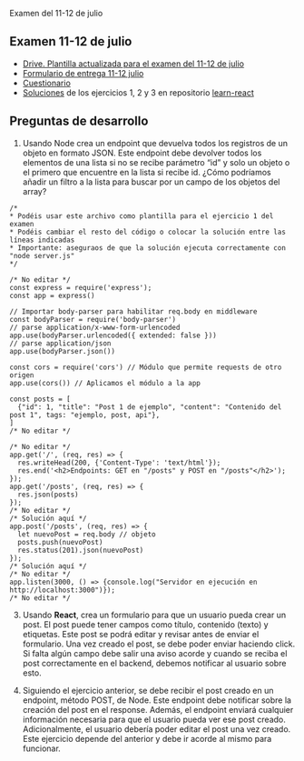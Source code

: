 Examen del 11-12 de julio

## Examen 11-12 de julio 
- [Drive. Plantilla actualizada para el examen del 11-12 de julio](https://drive.google.com/file/d/1KWQj2a43eShFcdhuUzgAcgDy9QaONH3R/view?usp=drive_link)
- [Formulario de entrega 11-12 julio](https://forms.gle/4s1u9rm44pBa3KSp6)
- [Cuestionario](https://forms.gle/JVkZFTH3kYFPBqKX9)
- [Soluciones](https://github.com/cesarlpb/learn-react/releases/tag/zip-examen-cdm) de los ejercicios 1, 2 y 3 en repositorio [learn-react](https://github.com/cesarlpb/learn-react/tree/cdm)

## Preguntas de desarrollo

1. Usando Node crea un endpoint que devuelva todos los registros de un objeto en formato JSON. Este endpoint debe devolver todos los elementos de una lista si no se recibe parámetro “id” y solo un objeto o el primero que encuentre en la lista si recibe id. ¿Cómo podríamos añadir un filtro a la lista para buscar por un campo de los objetos del array?

```
/*
* Podéis usar este archivo como plantilla para el ejercicio 1 del examen
* Podéis cambiar el resto del código o colocar la solución entre las líneas indicadas
* Importante: aseguraos de que la solución ejecuta correctamente con "node server.js"
*/

/* No editar */
const express = require('express');
const app = express()

// Importar body-parser para habilitar req.body en middleware
const bodyParser = require('body-parser')
// parse application/x-www-form-urlencoded
app.use(bodyParser.urlencoded({ extended: false }))
// parse application/json
app.use(bodyParser.json())

const cors = require('cors') // Módulo que permite requests de otro origen
app.use(cors()) // Aplicamos el módulo a la app

const posts = [
  {"id": 1, "title": "Post 1 de ejemplo", "content": "Contenido del post 1", tags: "ejemplo, post, api"},
]
/* No editar */
  
/* No editar */
app.get('/', (req, res) => {
  res.writeHead(200, {'Content-Type': 'text/html'});
  res.end('<h2>Endpoints: GET en "/posts" y POST en "/posts"</h2>');
});
app.get('/posts', (req, res) => {
  res.json(posts)
});
/* No editar */
/* Solución aquí */
app.post('/posts', (req, res) => {
  let nuevoPost = req.body // objeto
  posts.push(nuevoPost)
  res.status(201).json(nuevoPost)
});
/* Solución aquí */
/* No editar */
app.listen(3000, () => {console.log("Servidor en ejecución en http://localhost:3000")});
/* No editar */
```

3. Usando **React**, crea un formulario para que un usuario pueda crear un post. El post puede tener campos como título, contenido (texto) y etiquetas. Este post se podrá editar y revisar antes de enviar el formulario. Una vez creado el post, se debe poder enviar haciendo click. Si falta algún campo debe salir una aviso acorde y cuando se reciba el post correctamente en el backend, debemos notificar al usuario sobre esto.

4. Siguiendo el ejercicio anterior, se debe recibir el post creado en un endpoint, método POST, de Node. Este endpoint debe notificar sobre la creación del post en el response. Además, el endpoint enviará cualquier información necesaria para que el usuario pueda ver ese post creado. Adicionalmente, el usuario debería poder editar el post una vez creado. Este ejercicio depende del anterior y debe ir acorde al mismo para funcionar.
